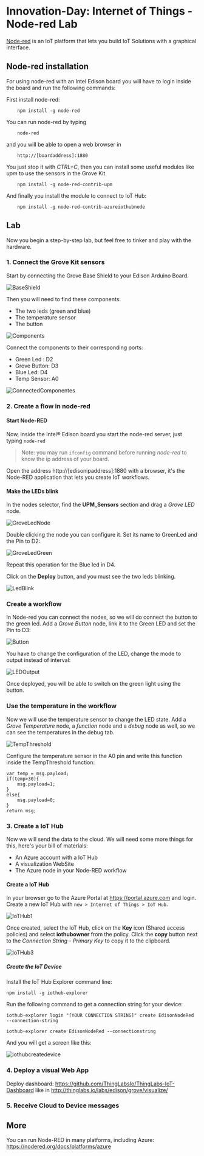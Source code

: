 # Innovation-Day: Internet of Things - Node-red Lab

[Node-red](http://nodered.org) is an IoT platform that lets you build IoT Solutions with a graphical interface.

## Node-red installation

For using node-red with an Intel Edison board you will have to login inside the board and run the following commands:

First install node-red:

```
    npm install -g node-red
```

You can run node-red by typing

```
    node-red
```

and you will be able to open a web browser in

        http://[boardaddress]:1880

You just stop it with *CTRL+C*, then you can install some useful modules like *upm* to use the sensors in the Grove Kit

```
    npm install -g node-red-contrib-upm
```

And finally you install the module to connect to IoT Hub:

```
    npm install -g node-red-contrib-azureiothubnode
```

## Lab

Now you begin a step-by-step lab, but feel free to tinker and play with the hardware.

### 1. Connect the Grove Kit sensors
Start by connecting the Grove Base Shield to your Edison Arduino Board.

![BaseShield](./images/baseshield.jpg "Grove Base Shield")

Then you will need to find these components:
- The two leds (green and blue)
- The temperature sensor
- The button

![Components](./images/components.jpg "Grove Kit Components")

Connect the components to their corresponding ports:

* Green Led : D2
* Grove Button: D3
* Blue Led: D4
* Temp Sensor: A0

![ConnectedComponentes](./images/connectedcomponents.jpg "Connected Components")

### 2. Create a flow in node-red

#### Start Node-RED
Now, inside the Intel&reg; Edison board you start the node-red server, just typing `node-red`

> Note: you may run `ifconfig` command before running *node-red* to know the ip address of your board.

Open the address http://[edisonipaddress]:1880 with a browser, it's the Node-RED application that lets you create IoT workflows.

#### Make the LEDs blink
In the nodes selector, find the **UPM_Sensors** section and drag a *Grove LED* node.

![GroveLedNode](./images/node-red-led.png)

Double clicking the node you can configure it. Set its name to GreenLed and the Pin to D2:

![GroveLedGreen](./images/greenledd2.png)

Repeat this operation for the Blue led in D4.

Click on the **Deploy** button, and you must see the two leds blinking.

![LedBlink](./images/leds.gif "Two LED blinking")

### Create a workflow

In Node-red you can connect the nodes, so we will do connect the button to the green led. Add a *Grove Button* node, link it to the Green LED and set the Pin to D3:

![Button](./images/grovebutton.png)

You have to change the configuration of the LED, change the mode to output instead of interval:

![LEDOutput](./images/ledoutput.png)

Once deployed, you will be able to switch on the green light using the button.

### Use the temperature in the workflow

Now we will use the temperature sensor to change the LED state. Add a *Grove Temperature* node, a *function* node and a *debug* node as well, so we can see the temperatures in the debug tab.

![TempThreshold](./images/tempthres.png)

Configure the temperature sensor in the A0 pin and write this function inside the TempThreshold function:

```
var temp = msg.payload;
if(temp>30){
    msg.payload=1;
}
else{
    msg.payload=0;
}
return msg;
```

### 3. Create a IoT Hub

Now we will send the data to the cloud. We will need some more things for this, here's your bill of materials:
* An Azure account with a IoT Hub
* A visualization WebSite
* The Azure node in your Node-RED workflow

#### Create a IoT Hub

In your browser go to the Azure Portal at https://portal.azure.com and login. Create a new IoT Hub with `new > Internet of Things > IoT Hub`.

![IoTHub1](./images/IoTHub.png)

Once created, select the IoT Hub, click on the **Key** icon (Shared access policies) and select **iothubowner** from the policy. Click the **copy** button next to the *Connection String - Primary Key* to copy it to the clipboard.

![IoTHub3](./images/IoTHub3.png)

##### Create the IoT Device

Install the IoT Hub Explorer command line:
```
npm install -g iothub-explorer
```

Run the following command to get a connection string for your device:

```
iothub-explorer login "[YOUR CONNECTION STRING]" create EdisonNodeRed --connection-string

iothub-explorer create EdisonNodeRed --connectionstring
```

And you will get a screen like this:

![iothubcreatedevice](./images/iothubcreatedevice.png)

### 4. Deploy a visual Web App

Deploy dashboard: https://github.com/ThingLabsIo/ThingLabs-IoT-Dashboard like in http://thinglabs.io/labs/edison/grove/visualize/


### 5. Receive Cloud to Device messages
 
## More

You can run Node-RED in many platforms, including Azure: https://nodered.org/docs/platforms/azure

